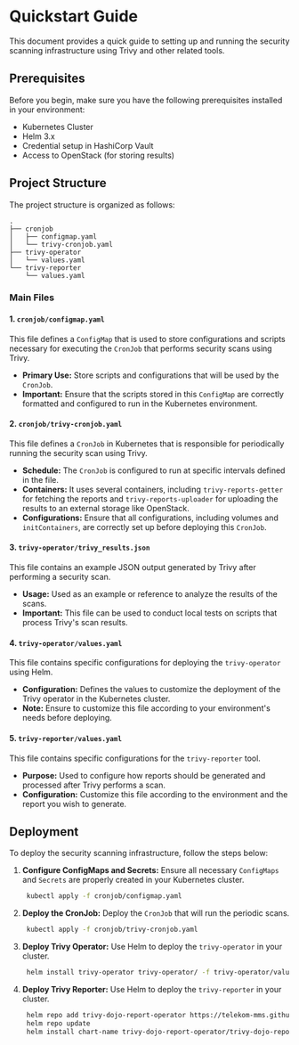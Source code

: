 # Quickstart Guide

This document provides a quick guide to setting up and running the security scanning infrastructure using Trivy and other related tools.

## Prerequisites

Before you begin, make sure you have the following prerequisites installed in your environment:

- Kubernetes Cluster
- Helm 3.x
- Credential setup in HashiCorp Vault
- Access to OpenStack (for storing results)

## Project Structure

The project structure is organized as follows:

```plaintext
.
├── cronjob
│   ├── configmap.yaml
│   └── trivy-cronjob.yaml
├── trivy-operator
│   └── values.yaml
└── trivy-reporter
    └── values.yaml
```

### Main Files

#### 1. `cronjob/configmap.yaml`

This file defines a `ConfigMap` that is used to store configurations and scripts necessary for executing the `CronJob` that performs security scans using Trivy.

- **Primary Use:** Store scripts and configurations that will be used by the `CronJob`.
- **Important:** Ensure that the scripts stored in this `ConfigMap` are correctly formatted and configured to run in the Kubernetes environment.

#### 2. `cronjob/trivy-cronjob.yaml`

This file defines a `CronJob` in Kubernetes that is responsible for periodically running the security scan using Trivy.

- **Schedule:** The `CronJob` is configured to run at specific intervals defined in the file.
- **Containers:** It uses several containers, including `trivy-reports-getter` for fetching the reports and `trivy-reports-uploader` for uploading the results to an external storage like OpenStack.
- **Configurations:** Ensure that all configurations, including volumes and `initContainers`, are correctly set up before deploying this `CronJob`.

#### 3. `trivy-operator/trivy_results.json`

This file contains an example JSON output generated by Trivy after performing a security scan.

- **Usage:** Used as an example or reference to analyze the results of the scans.
- **Important:** This file can be used to conduct local tests on scripts that process Trivy's scan results.

#### 4. `trivy-operator/values.yaml`

This file contains specific configurations for deploying the `trivy-operator` using Helm.

- **Configuration:** Defines the values to customize the deployment of the Trivy operator in the Kubernetes cluster.
- **Note:** Ensure to customize this file according to your environment's needs before deploying.

#### 5. `trivy-reporter/values.yaml`

This file contains specific configurations for the `trivy-reporter` tool.

- **Purpose:** Used to configure how reports should be generated and processed after Trivy performs a scan.
- **Configuration:** Customize this file according to the environment and the report you wish to generate.

## Deployment

To deploy the security scanning infrastructure, follow the steps below:

1. **Configure ConfigMaps and Secrets:**
   Ensure all necessary `ConfigMaps` and `Secrets` are properly created in your Kubernetes cluster.

   ```bash
    kubectl apply -f cronjob/configmap.yaml
   ```
2. **Deploy the CronJob:**
   Deploy the `CronJob` that will run the periodic scans.

   ```bash
    kubectl apply -f cronjob/trivy-cronjob.yaml
   ```
3. **Deploy Trivy Operator:**
   Use Helm to deploy the `trivy-operator` in your cluster.

   ```bash
    helm install trivy-operator trivy-operator/ -f trivy-operator/values.yaml
   ```

4. **Deploy Trivy Reporter:**
   Use Helm to deploy the `trivy-reporter` in your cluster.

   ```bash
    helm repo add trivy-dojo-report-operator https://telekom-mms.github.io/trivy-dojo-report-operator/
    helm repo update
    helm install chart-name trivy-dojo-report-operator/trivy-dojo-report-operator --values trivy-reporter/values.yaml
   ```